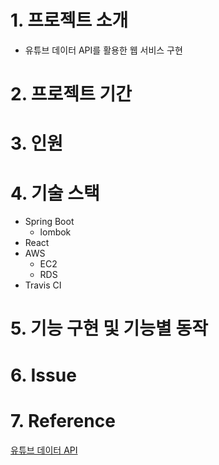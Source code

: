 # 1. 프로젝트 소개
- 유튜브 데이터 API를 활용한 웹 서비스 구현

# 2. 프로젝트 기간

# 3. 인원

# 4. 기술 스택
- Spring Boot
    - lombok
- React
- AWS
    - EC2
    - RDS
- Travis CI

# 5. 기능 구현 및 기능별 동작

# 6. Issue

# 7. Reference
[유튜브 데이터 API](https://developers.google.cn/youtube/v3/getting-started?hl=ko)
